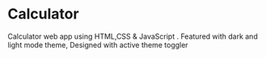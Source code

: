 # Calculator
Calculator web app using HTML,CSS &amp; JavaScript . Featured with dark and light mode theme, Designed with active theme toggler 
